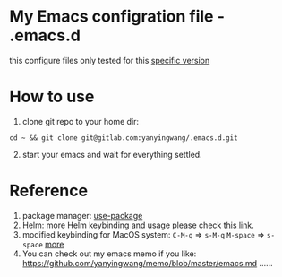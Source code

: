 # My Emacs configration file - .emacs.d

this configure files only tested for this [specific version](https://emacsformacosx.com/)

# How to use
1. clone git repo to your home dir:
~~~shell
cd ~ && git clone git@gitlab.com:yanyingwang/.emacs.d.git
~~~

2. start your emacs and wait for everything settled.


# Reference
1. package manager: [use-package](https://github.com/jwiegley/use-package)
2. Helm: more Helm keybinding and usage please check [this link](http://tuhdo.github.io/helm-intro.html).
3. modified keybinding for MacOS system:
   `C-M-q` => `s-M-q`
   `M-space` => `s-space`
   [more](https://github.com/yanyingwang/.emacs.d/blob/master/init/self/self-keybinding.el)
 4. You can check out my emacs memo if you like: https://github.com/yanyingwang/memo/blob/master/emacs.md
 ......

